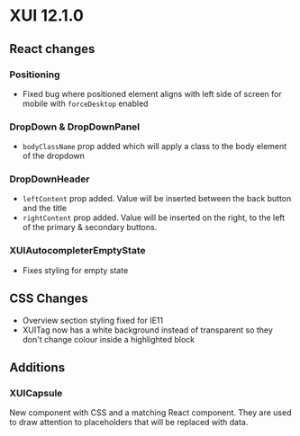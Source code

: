 # XUI 12.1.0

## React changes

### Positioning

- Fixed bug where positioned element aligns with left side of screen for mobile with `forceDesktop` enabled

### DropDown & DropDownPanel

- `bodyClassName` prop added which will apply a class to the body element of the dropdown

### DropDownHeader

- `leftContent` prop added. Value will be inserted between the back button and the title
- `rightContent` prop added. Value will be inserted on the right, to the left of the primary & secondary buttons.

### XUIAutocompleterEmptyState

- Fixes styling for empty state

## CSS Changes

- Overview section styling fixed for IE11
- XUITag now has a white background instead of transparent so they don't change colour inside a highlighted block

## Additions

### XUICapsule

New component with CSS and a matching React component. They are used to draw attention to placeholders that will be replaced with data.
